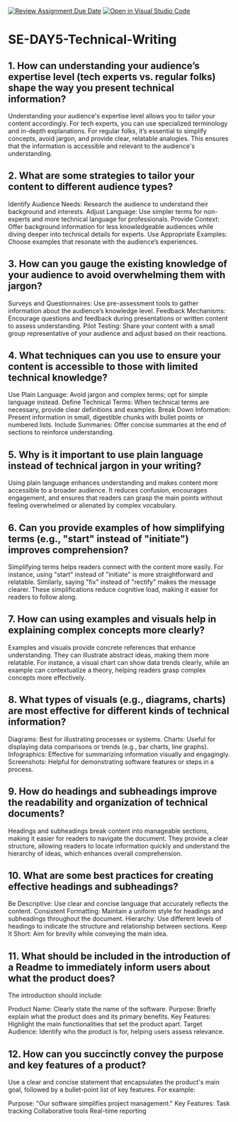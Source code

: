 [![Review Assignment Due Date](https://classroom.github.com/assets/deadline-readme-button-22041afd0340ce965d47ae6ef1cefeee28c7c493a6346c4f15d667ab976d596c.svg)](https://classroom.github.com/a/zsAR-pyY)
[![Open in Visual Studio Code](https://classroom.github.com/assets/open-in-vscode-2e0aaae1b6195c2367325f4f02e2d04e9abb55f0b24a779b69b11b9e10269abc.svg)](https://classroom.github.com/online_ide?assignment_repo_id=18768148&assignment_repo_type=AssignmentRepo)
# SE-DAY5-Technical-Writing
## 1. How can understanding your audience’s expertise level (tech experts vs. regular folks) shape the way you present technical information?

Understanding your audience's expertise level allows you to tailor your content accordingly. For tech experts, you can use specialized terminology and in-depth explanations. For regular folks, it’s essential to simplify concepts, avoid jargon, and provide clear, relatable analogies. This ensures that the information is accessible and relevant to the audience's understanding.

## 2. What are some strategies to tailor your content to different audience types?

Identify Audience Needs: Research the audience to understand their background and interests.
Adjust Language: Use simpler terms for non-experts and more technical language for professionals.
Provide Context: Offer background information for less knowledgeable audiences while diving deeper into technical details for experts.
Use Appropriate Examples: Choose examples that resonate with the audience’s experiences.

## 3. How can you gauge the existing knowledge of your audience to avoid overwhelming them with jargon?

Surveys and Questionnaires: Use pre-assessment tools to gather information about the audience’s knowledge level.
Feedback Mechanisms: Encourage questions and feedback during presentations or written content to assess understanding.
Pilot Testing: Share your content with a small group representative of your audience and adjust based on their reactions.

## 4. What techniques can you use to ensure your content is accessible to those with limited technical knowledge?

Use Plain Language: Avoid jargon and complex terms; opt for simple language instead.
Define Technical Terms: When technical terms are necessary, provide clear definitions and examples.
Break Down Information: Present information in small, digestible chunks with bullet points or numbered lists.
Include Summaries: Offer concise summaries at the end of sections to reinforce understanding.

## 5. Why is it important to use plain language instead of technical jargon in your writing?

Using plain language enhances understanding and makes content more accessible to a broader audience. It reduces confusion, encourages engagement, and ensures that readers can grasp the main points without feeling overwhelmed or alienated by complex vocabulary.

## 6. Can you provide examples of how simplifying terms (e.g., "start" instead of "initiate") improves comprehension?

Simplifying terms helps readers connect with the content more easily. For instance, using "start" instead of "initiate" is more straightforward and relatable. Similarly, saying "fix" instead of "rectify" makes the message clearer. These simplifications reduce cognitive load, making it easier for readers to follow along.

## 7. How can using examples and visuals help in explaining complex concepts more clearly?

Examples and visuals provide concrete references that enhance understanding. They can illustrate abstract ideas, making them more relatable. For instance, a visual chart can show data trends clearly, while an example can contextualize a theory, helping readers grasp complex concepts more effectively.

## 8. What types of visuals (e.g., diagrams, charts) are most effective for different kinds of technical information?

Diagrams: Best for illustrating processes or systems.
Charts: Useful for displaying data comparisons or trends (e.g., bar charts, line graphs).
Infographics: Effective for summarizing information visually and engagingly.
Screenshots: Helpful for demonstrating software features or steps in a process.

## 9. How do headings and subheadings improve the readability and organization of technical documents?

Headings and subheadings break content into manageable sections, making it easier for readers to navigate the document. They provide a clear structure, allowing readers to locate information quickly and understand the hierarchy of ideas, which enhances overall comprehension.

## 10. What are some best practices for creating effective headings and subheadings?

Be Descriptive: Use clear and concise language that accurately reflects the content.
Consistent Formatting: Maintain a uniform style for headings and subheadings throughout the document.
Hierarchy: Use different levels of headings to indicate the structure and relationship between sections.
Keep It Short: Aim for brevity while conveying the main idea.

## 11. What should be included in the introduction of a Readme to immediately inform users about what the product does?

The introduction should include:

Product Name: Clearly state the name of the software.
Purpose: Briefly explain what the product does and its primary benefits.
Key Features: Highlight the main functionalities that set the product apart.
Target Audience: Identify who the product is for, helping users assess relevance.

## 12. How can you succinctly convey the purpose and key features of a product?

Use a clear and concise statement that encapsulates the product's main goal, followed by a bullet-point list of key features. For example:

Purpose: "Our software simplifies project management."
Key Features:
Task tracking
Collaborative tools
Real-time reporting
